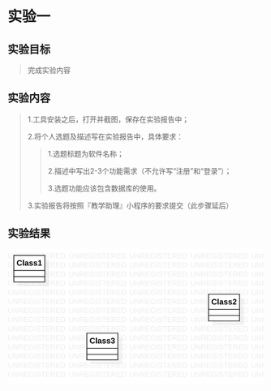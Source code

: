 # 实验一

## 实验目标

> 完成实验内容

## 实验内容

> 1.工具安装之后，打开并截图，保存在实验报告中；
>
> 2.将个人选题及描述写在实验报告中，具体要求：
>
> > 1.选题标题为软件名称；
> >
> > 2.描述中写出2-3个功能需求（不允许写“注册”和“登录”）；
> >
> > 3.选题功能应该包含数据库的使用。
>
> 3.实验报告将按照『教学助理』小程序的要求提交（此步骤延后）

## 实验结果

![第一个UML图](./model1.jpg)

